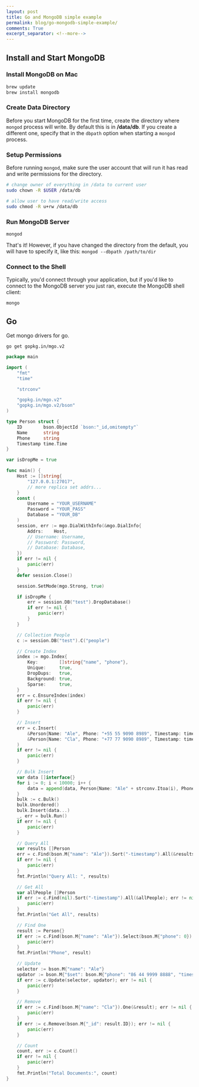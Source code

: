 ```yaml
---
layout: post
title: Go and MongoDB simple example
permalink: blog/go-mongodb-simple-example/
comments: True
excerpt_separator: <!--more-->
---
```


## Install and Start MongoDB

### Install MongoDB on Mac 

```sh
brew update
brew install mongodb
```

### Create Data Directory

Before you start MongoDB for the first time, create the directory where 
`mongod` process will write. By default this is in **/data/db**. If you 
create a different one, specify that in the `dbpath` option when starting a 
`mongod` process.

### Setup Permissions

Before running `mongod`, make sure the user account that will run it has read 
and write permissions for the directory.

```sh
# change owner of everything in /data to current user
sudo chown -R $USER /data/db

# allow user to have read/write access
sudo chmod -R u+rw /data/db
```

### Run MongoDB Server

`mongod`

That's it! However, if you have changed the directory from the default, you will
have to specify it, like this: `mongod --dbpath /path/to/dir`

### Connect to the Shell

Typically, you'd connect through your application, but if you'd like to connect
to the MongoDB server you just ran, execute the MongoDB shell client:

`mongo`

## Go

Get mongo drivers for go.

`go get gopkg.in/mgo.v2`

```go
package main

import (
	"fmt"
	"time"

	"strconv"

	"gopkg.in/mgo.v2"
	"gopkg.in/mgo.v2/bson"
)

type Person struct {
	ID        bson.ObjectId `bson:"_id,omitempty"`
	Name      string
	Phone     string
	Timestamp time.Time
}

var isDropMe = true

func main() {
	Host := []string{
		"127.0.0.1:27017",
		// more replica set addrs...
	}
	const (
		Username = "YOUR_USERNAME"
		Password = "YOUR_PASS"
		Database = "YOUR_DB"
	)
	session, err := mgo.DialWithInfo(&mgo.DialInfo{
		Addrs:    Host,
		// Username: Username,
		// Password: Password,
		// Database: Database,
	})
	if err != nil {
		panic(err)
	}
	defer session.Close()

	session.SetMode(mgo.Strong, true)

	if isDropMe {
		err = session.DB("test").DropDatabase()
		if err != nil {
			panic(err)
		}
	}

	// Collection People
	c := session.DB("test").C("people")

	// Create Index
	index := mgo.Index{
		Key:        []string{"name", "phone"},
		Unique:     true,
		DropDups:   true,
		Background: true,
		Sparse:     true,
	}
	err = c.EnsureIndex(index)
	if err != nil {
		panic(err)
	}

	// Insert
	err = c.Insert(
		&Person{Name: "Ale", Phone: "+55 55 9090 8989", Timestamp: time.Now()},
		&Person{Name: "Cla", Phone: "+77 77 9090 8989", Timestamp: time.Now()},
	)
	if err != nil {
		panic(err)
	}

	// Bulk Insert
	var data []interface{}
	for i := 0; i < 10000; i++ {
		data = append(data, Person{Name: "Ale" + strconv.Itoa(i), Phone: "+55 55 9090 8989", Timestamp: time.Now()})
	}
	bulk := c.Bulk()
	bulk.Unordered()
	bulk.Insert(data...)
	_, err = bulk.Run()
	if err != nil {
		panic(err)
	}

	// Query All
	var results []Person
	err = c.Find(bson.M{"name": "Ale"}).Sort("-timestamp").All(&results)
	if err != nil {
		panic(err)
	}
	fmt.Println("Query All: ", results)

	// Get All
	var allPeople []Person
	if err := c.Find(nil).Sort("-timestamp").All(&allPeople); err != nil {
		panic(err)
	}
	fmt.Println("Get All", results)

	// Find One
	result := Person{}
	if err := c.Find(bson.M{"name": "Ale"}).Select(bson.M{"phone": 0}).One(&result); err != nil {
		panic(err)
	}
	fmt.Println("Phone", result)

	// Update
	selector := bson.M{"name": "Ale"}
	updator := bson.M{"$set": bson.M{"phone": "86 44 9999 8888", "timestamp": time.Now()}}
	if err := c.Update(selector, updator); err != nil {
		panic(err)
	}

	// Remove
	if err := c.Find(bson.M{"name": "Cla"}).One(&result); err != nil {
		panic(err)
	}
	if err := c.Remove(bson.M{"_id": result.ID}); err != nil {
		panic(err)
	}

	// Count
	count, err := c.Count()
	if err != nil {
		panic(err)
	}
	fmt.Println("Total Documents:", count)
}
 ```
